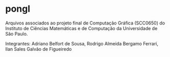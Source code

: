 # pongl
Arquivos associados ao projeto final de Computação Gráfica (SCC0650) do Instituto de Ciências Matemáticas e de Computação da Universidade de São Paulo.

Integrantes: Adriano Belfort de Sousa, Rodrigo Almeida Bergamo Ferrari, Ilan Sales Galvão de Figueiredo
